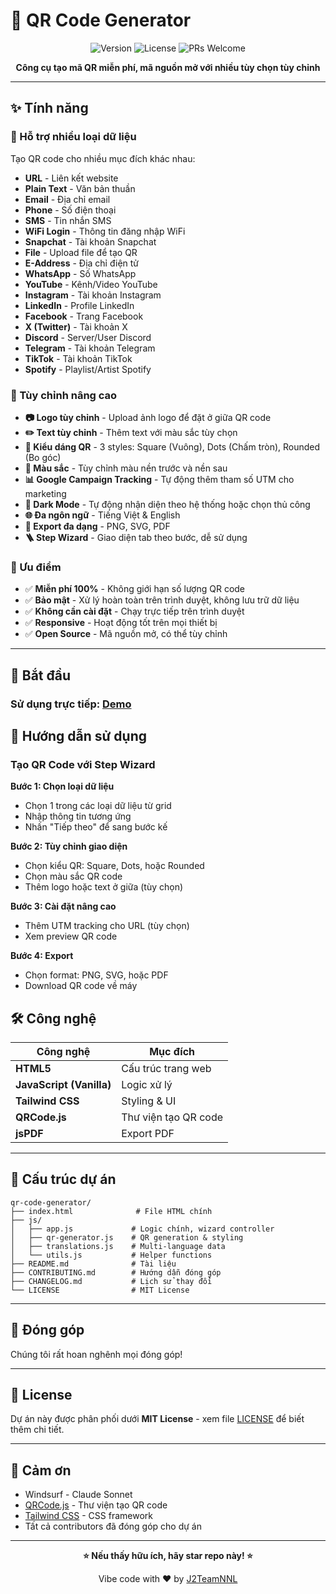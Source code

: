 # 🎯 QR Code Generator

<div align="center">

![Version](https://img.shields.io/badge/version-1.1.0-blue.svg)
![License](https://img.shields.io/badge/license-MIT-green.svg)
![PRs Welcome](https://img.shields.io/badge/PRs-welcome-brightgreen.svg)

**Công cụ tạo mã QR miễn phí, mã nguồn mở với nhiều tùy chọn tùy chỉnh**

</div>

---

## ✨ Tính năng

### 📱 Hỗ trợ nhiều loại dữ liệu

Tạo QR code cho nhiều mục đích khác nhau:

- **URL** - Liên kết website
- **Plain Text** - Văn bản thuần
- **Email** - Địa chỉ email
- **Phone** - Số điện thoại
- **SMS** - Tin nhắn SMS
- **WiFi Login** - Thông tin đăng nhập WiFi
- **Snapchat** - Tài khoản Snapchat
- **File** - Upload file để tạo QR
- **E-Address** - Địa chỉ điện tử
- **WhatsApp** - Số WhatsApp
- **YouTube** - Kênh/Video YouTube
- **Instagram** - Tài khoản Instagram
- **LinkedIn** - Profile LinkedIn
- **Facebook** - Trang Facebook
- **X (Twitter)** - Tài khoản X
- **Discord** - Server/User Discord
- **Telegram** - Tài khoản Telegram
- **TikTok** - Tài khoản TikTok
- **Spotify** - Playlist/Artist Spotify

### 🎨 Tùy chỉnh nâng cao

- **📷 Logo tùy chỉnh** - Upload ảnh logo để đặt ở giữa QR code
- **✏️ Text tùy chỉnh** - Thêm text với màu sắc tùy chọn
- **🎨 Kiểu dáng QR** - 3 styles: Square (Vuông), Dots (Chấm tròn), Rounded (Bo góc)
- **🌈 Màu sắc** - Tùy chỉnh màu nền trước và nền sau
- **📊 Google Campaign Tracking** - Tự động thêm tham số UTM cho marketing
- **🌙 Dark Mode** - Tự động nhận diện theo hệ thống hoặc chọn thủ công
- **🌐 Đa ngôn ngữ** - Tiếng Việt & English
- **💾 Export đa dạng** - PNG, SVG, PDF
- **🪜 Step Wizard** - Giao diện tab theo bước, dễ sử dụng

### 🚀 Ưu điểm

- ✅ **Miễn phí 100%** - Không giới hạn số lượng QR code
- ✅ **Bảo mật** - Xử lý hoàn toàn trên trình duyệt, không lưu trữ dữ liệu
- ✅ **Không cần cài đặt** - Chạy trực tiếp trên trình duyệt
- ✅ **Responsive** - Hoạt động tốt trên mọi thiết bị
- ✅ **Open Source** - Mã nguồn mở, có thể tùy chỉnh

---

## 🚀 Bắt đầu

### Sử dụng trực tiếp: [Demo](https://j2teamnnl.github.io/qr-code-generator)

## 📖 Hướng dẫn sử dụng

### Tạo QR Code với Step Wizard

**Bước 1: Chọn loại dữ liệu**

- Chọn 1 trong các loại dữ liệu từ grid
- Nhập thông tin tương ứng
- Nhấn "Tiếp theo" để sang bước kế

**Bước 2: Tùy chỉnh giao diện**

- Chọn kiểu QR: Square, Dots, hoặc Rounded
- Chọn màu sắc QR code
- Thêm logo hoặc text ở giữa (tùy chọn)

**Bước 3: Cài đặt nâng cao**

- Thêm UTM tracking cho URL (tùy chọn)
- Xem preview QR code

**Bước 4: Export**

- Chọn format: PNG, SVG, hoặc PDF
- Download QR code về máy

## 🛠️ Công nghệ

| Công nghệ                | Mục đích             |
| ------------------------ | -------------------- |
| **HTML5**                | Cấu trúc trang web   |
| **JavaScript (Vanilla)** | Logic xử lý          |
| **Tailwind CSS**         | Styling & UI         |
| **QRCode.js**            | Thư viện tạo QR code |
| **jsPDF**                | Export PDF           |

---

## 📁 Cấu trúc dự án

```
qr-code-generator/
├── index.html              # File HTML chính
├── js/
│   ├── app.js             # Logic chính, wizard controller
│   ├── qr-generator.js    # QR generation & styling
│   ├── translations.js    # Multi-language data
│   └── utils.js           # Helper functions
├── README.md              # Tài liệu
├── CONTRIBUTING.md        # Hướng dẫn đóng góp
├── CHANGELOG.md           # Lịch sử thay đổi
└── LICENSE                # MIT License
```

---

## 🤝 Đóng góp

Chúng tôi rất hoan nghênh mọi đóng góp!

---

## 📄 License

Dự án này được phân phối dưới **MIT License** - xem file [LICENSE](LICENSE) để biết thêm chi tiết.

---

## 💖 Cảm ơn

- Windsurf - Claude Sonnet
- [QRCode.js](https://github.com/davidshimjs/qrcodejs) - Thư viện tạo QR code
- [Tailwind CSS](https://tailwindcss.com/) - CSS framework
- Tất cả contributors đã đóng góp cho dự án

---

<div align="center">

**⭐ Nếu thấy hữu ích, hãy star repo này! ⭐**

Vibe code with ❤️ by [J2TeamNNL](https://github.com/j2teamnnl)

</div>

